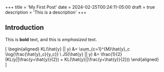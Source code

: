 +++
title = 'My First Post'
date = 2024-02-25T00:24:11-05:00
draft = true
description = 'This is a description'
+++

## Introduction

This is **bold** text, and this is *emphasized* text.

\[
\begin{aligned}
KL(\hat{y} || y) &= \sum_{c=1}^{M}\hat{y}_c \log{\frac{\hat{y}_c}{y_c}} \\
JS(\hat{y} || y) &= \frac{1}{2}(KL(y||\frac{y+\hat{y}}{2}) + KL(\hat{y}||\frac{y+\hat{y}}{2}))
\end{aligned}
\]
